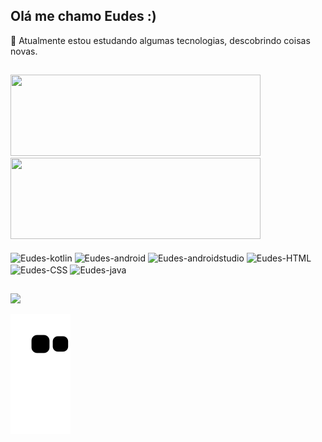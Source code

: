 ## Olá me chamo Eudes :)
🔭 Atualmente estou estudando algumas tecnologias, descobrindo coisas novas.

##

<div>
  <img height=130cm width=400cm src="https://github-readme-stats.vercel.app/api?username=eudesps&show_icons=true&theme=cobalt"/>
  <img height=130cm width=400cm src="https://github-readme-stats.vercel.app/api/top-langs/?username=eudesps&layout=compact&theme=cobalt"/>
</div>
<div style="display: inline_block"><br>
  <img align="center" alt="Eudes-kotlin" height="30" width="40" src="https://cdn.jsdelivr.net/gh/devicons/devicon@latest/icons/kotlin/kotlin-plain.svg">
  <img align="center" alt="Eudes-android" height="30" width="40" src="https://cdn.jsdelivr.net/gh/devicons/devicon@latest/icons/android/android-plain.svg">
  <img align="center" alt="Eudes-androidstudio" height="30" width="40" src="https://cdn.jsdelivr.net/gh/devicons/devicon@latest/icons/androidstudio/androidstudio-plain.svg">
  <img align="center" alt="Eudes-HTML" height="30" width="40" src="https://cdn.jsdelivr.net/gh/devicons/devicon@latest/icons/html5/html5-plain.svg">
  <img align="center" alt="Eudes-CSS" height="30" width="40" src="https://cdn.jsdelivr.net/gh/devicons/devicon@latest/icons/css3/css3-plain.svg">
  <img align="center" alt="Eudes-java" height="30" width="40" src="https://cdn.jsdelivr.net/gh/devicons/devicon@latest/icons/java/java-plain.svg">
</div>

##

<div> 
  <a href="www.linkedin.com/in/josé-eudes-1859b7214" target="_blank"><img src="https://img.shields.io/badge/-LinkedIn-%230077B5?style=for-the-badge&logo=linkedin&logoColor=white" target="_blank"></a> 
</div>

![snake gif](https://github.com/eudesps/eudesps/blob/output/github-contribution-grid-snake.svg)
<!--
![Anurag's GitHub stats](https://github-readme-stats.vercel.app/api?username=eudesps&show_icons=true&theme=cobalt)
![Top Langs](https://github-readme-stats.vercel.app/api/top-langs/?username=eudesps&layout=compact)

**Eudesps/eudesps** is a ✨ _special_ ✨ repository because its `README.md` (this file) appears on your GitHub profile.

Here are some ideas to get you started:

- 🔭 I’m currently working on ...
- 🌱 I’m currently learning ...
- 👯 I’m looking to collaborate on ...
- 🤔 I’m looking for help with ...
- 💬 Ask me about ...
- 📫 How to reach me: ...
- 😄 Pronouns: ...
- ⚡ Fun fact: ...
-->
